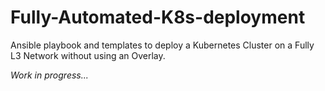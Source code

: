 # Fully-Automated-K8s-deployment
Ansible playbook and templates to deploy a Kubernetes Cluster on a Fully L3 Network without using an Overlay.

*Work in progress...*
